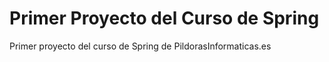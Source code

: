 # Primer Proyecto del Curso de Spring

Primer proyecto del curso de Spring de PildorasInformaticas.es